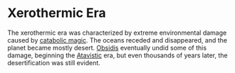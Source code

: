 # Xerothermic Era

The xerothermic era was characterized by extreme environmental damage caused by [catabolic magic](../magic.md#catabolic). The oceans receded and disappeared, and the planet became mostly desert. [Obsidis](../deities/obsidis.md) eventually undid some of this damage, beginning the [Atavistic](atavistic.md) era, but even thousands of years later, the desertification was still evident.